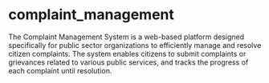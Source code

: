 # complaint_management
The Complaint Management System is a web-based platform designed specifically for public sector organizations to efficiently manage and resolve citizen complaints. The system enables citizens to submit complaints or grievances related to various public services, and tracks the progress of each complaint until resolution.
